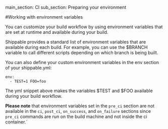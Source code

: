 main_section: CI
sub_section: Preparing your environment

#Working with environment variables

You can customize your build workflow by using environment variables that are set at runtime and available during your build.

Shippable provides a standard list of environment variables that are available during each build. For example, you can use the $BRANCH variable to call different scripts depending on which branch is being built.

You can also define your custom environment variables in the env section of your shippable.yml:

```
env:
  - TEST=1 FOO=foo
```

The yml snippet above makes the variables $TEST and $FOO available during your build workflow.

**Please note** that environment variables set in the `pre_ci` section are not available in the `ci`, `post_ci`, `on_success`, and `on_failure` sections since `pre_ci` commands are run on the build machine and not inside the ci container.`

